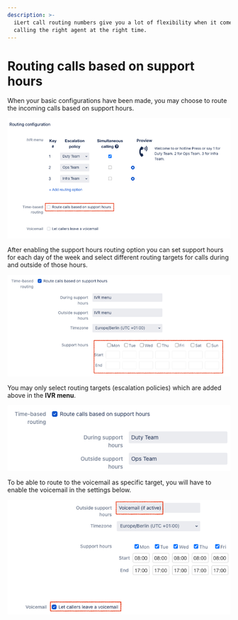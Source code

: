 ```yaml
---
description: >-
  iLert call routing numbers give you a lot of flexibility when it comes to
  calling the right agent at the right time.
---
```


# Routing calls based on support hours

When your basic configurations have been made, you may choose to route the incoming calls based on support hours.

![](<../.gitbook/assets/image (13).png>)

After enabling the support hours routing option you can set support hours for each day of the week and select different routing targets for calls during and outside of those hours.

![](<../.gitbook/assets/image (14).png>)

You may only select routing targets (escalation policies) which are added above in the **IVR menu**.

![](<../.gitbook/assets/image (15).png>)

To be able to route to the voicemail as specific target, you will have to enable the voicemail in the settings below.

![](<../.gitbook/assets/image (16) (1).png>)

